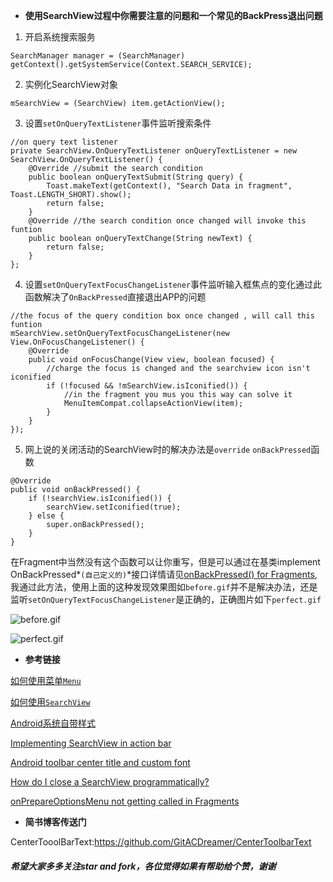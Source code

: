 - **使用SearchView过程中你需要注意的问题和一个常见的BackPress退出问题**
1. 开启系统搜索服务
```	
SearchManager manager = (SearchManager) getContext().getSystemService(Context.SEARCH_SERVICE);
```
2. 实例化SearchView对象
```
mSearchView = (SearchView) item.getActionView();
```
3. 设置`setOnQueryTextListener`事件监听搜索条件
```
//on query text listener
private SearchView.OnQueryTextListener onQueryTextListener = new SearchView.OnQueryTextListener() {
    @Override //submit the search condition
    public boolean onQueryTextSubmit(String query) {
        Toast.makeText(getContext(), "Search Data in fragment", Toast.LENGTH_SHORT).show();
        return false;
    }
    @Override //the search condition once changed will invoke this funtion
    public boolean onQueryTextChange(String newText) {
        return false;
    }
};
```
4. 设置`setOnQueryTextFocusChangeListener`事件监听输入框焦点的变化通过此函数解决了`OnBackPressed`直接退出APP的问题
```
//the focus of the query condition box once changed , will call this funtion
mSearchView.setOnQueryTextFocusChangeListener(new View.OnFocusChangeListener() {
	@Override
    public void onFocusChange(View view, boolean focused) {
        //charge the focus is changed and the searchview icon isn't iconified
        if (!focused && !mSearchView.isIconified()) {
            //in the fragment you mus you this way can solve it
            MenuItemCompat.collapseActionView(item);
        }
    }
});
```
5. 网上说的关闭活动的SearchView时的解决办法是`override` `onBackPressed`函数
```
@Override
public void onBackPressed() {
    if (!searchView.isIconified()) {
        searchView.setIconified(true);
    } else {
        super.onBackPressed();
    }
}
```
在Fragment中当然没有这个函数可以让你重写，但是可以通过在基类implement OnBackPressed*`(自己定义的)`*接口详情请见[onBackPressed() for Fragments][8],我通过此方法，使用上面的这种发现效果图如`before.gif`并不是解决办法，还是监听`setOnQueryTextFocusChangeListener`是正确的，正确图片如下`perfect.gif`

![before.gif](http://upload-images.jianshu.io/upload_images/4073499-f8eedbd1047b9f6c.gif?imageMogr2/auto-orient/strip)

![perfect.gif](http://upload-images.jianshu.io/upload_images/4073499-46e7c5831c8dd0b1.gif?imageMogr2/auto-orient/strip)

- **参考链接**

[如何使用菜单`Menu`][1]

[如何使用`SearchView`][2]

[Android系统自带样式][7]

[Implementing SearchView in action bar][3]

[Android toolbar center title and custom font][4]

[How do I close a SearchView programmatically?][5]

[onPrepareOptionsMenu not getting called in Fragments][6]
- **简书博客传送门**

CenterTooolBarText:<https://github.com/GitACDreamer/CenterToolbarText>

##### 希望大家多多关注star and fork，各位觉得如果有帮助给个赞，谢谢
[1]:https://developer.android.com/guide/topics/ui/menus.html
[2]:https://developer.android.com/reference/android/support/v7/widget/SearchView.html
[3]:https://stackoverflow.com/questions/21585326/implementing-searchview-in-action-bar
[4]:https://stackoverflow.com/questions/26533510/android-toolbar-center-title-and-custom-font
[5]:https://stackoverflow.com/questions/17506230/how-do-i-close-a-searchview-programmatically
[6]:https://stackoverflow.com/questions/15656953/onprepareoptionsmenu-not-getting-called-in-fragments

[7]:http://blog.csdn.net/shakespeare001/article/details/7779011

[8]:https://medium.com/@Wingnut/onbackpressed-for-fragments-357b2bf1ce8e